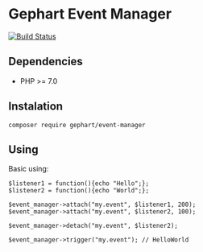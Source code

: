 Gephart Event Manager
===

[![Build Status](https://travis-ci.org/gephart/event-manager.svg?branch=master)](https://travis-ci.org/gephart/event-manager)

Dependencies
---
 - PHP >= 7.0

Instalation
---

```
composer require gephart/event-manager
```

Using
---

Basic using:

```
$listener1 = function(){echo "Hello";};
$listener2 = function(){echo "World";};

$event_manager->attach("my.event", $listener1, 200);
$event_manager->attach("my.event", $listener2, 100);

$event_manager->detach("my.event", $listener2);

$event_manager->trigger("my.event"); // HelloWorld
```